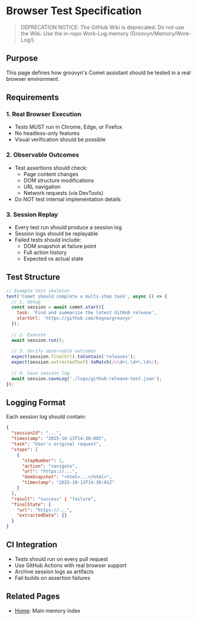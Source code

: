 # Browser Test Specification

> DEPRECATION NOTICE: The GitHub Wiki is deprecated. Do not use the Wiki. Use the in-repo Work-Log memory (Groovyn/Memory/Work-Log/).

## Purpose
This page defines how groovyn's Comet assistant should be tested in a real browser environment.

## Requirements

### 1. Real Browser Execution
- Tests MUST run in Chrome, Edge, or Firefox
- No headless-only features
- Visual verification should be possible

### 2. Observable Outcomes
- Test assertions should check:
  - Page content changes
  - DOM structure modifications
  - URL navigation
  - Network requests (via DevTools)
- Do NOT test internal implementation details

### 3. Session Replay
- Every test run should produce a session log
- Session logs should be replayable
- Failed tests should include:
  - DOM snapshot at failure point
  - Full action history
  - Expected vs actual state

## Test Structure

```javascript
// Example test skeleton
test('Comet should complete a multi-step task', async () => {
  // 1. Setup
  const session = await comet.start({
    task: 'Find and summarize the latest GitHub release',
    startUrl: 'https://github.com/kogna/groovyn'
  });
  
  // 2. Execute
  await session.run();
  
  // 3. Verify observable outcomes
  expect(session.finalUrl).toContain('releases');
  expect(session.extractedText).toMatch(/v\d+\.\d+\.\d+/);
  
  // 4. Save session log
  await session.saveLog('./logs/github-release-test.json');
});
```

## Logging Format

Each session log should contain:

```json
{
  "sessionId": "...",
  "timestamp": "2025-10-13T14:30:00Z",
  "task": "User's original request",
  "steps": [
    {
      "stepNumber": 1,
      "action": "navigate",
      "url": "https://...",
      "domSnapshot": "<html>...</html>",
      "timestamp": "2025-10-13T14:30:01Z"
    }
  ],
  "result": "success" | "failure",
  "finalState": {
    "url": "https://...",
    "extractedData": {}
  }
}
```

## CI Integration

- Tests should run on every pull request
- Use GitHub Actions with real browser support
- Archive session logs as artifacts
- Fail builds on assertion failures

## Related Pages

- [Home](./Home.md): Main memory index